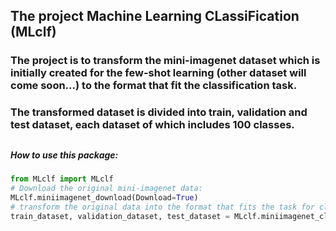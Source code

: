 ## The project Machine Learning CLassiFication (MLclf) 
### The project is to transform the mini-imagenet dataset which is initially created for the few-shot learning (other dataset will come soon...) to the format that fit the classification task.

### The transformed dataset is divided into train, validation and test dataset, each dataset of which includes 100 classes.

##

##### How to use this package:

```python
from MLclf import MLclf
# Download the original mini-imagenet data:
MLclf.miniimagenet_download(Download=True)
# transform the original data into the format that fits the task for classification.
train_dataset, validation_dataset, test_dataset = MLclf.miniimagenet_clf_dataset(ratio_train=0.6, ratio_val=0.2, seed_value=None, shuffle=True, save_clf_data=True)
```